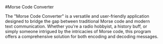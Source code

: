 #Morse Code Converter

The "Morse Code Converter" is a versatile and user-friendly application designed to bridge the gap between traditional Morse code and modern text communication. Whether you're a radio hobbyist, a history buff, or simply someone intrigued by the intricacies of Morse code, this program offers a comprehensive solution for both encoding and decoding messages.





